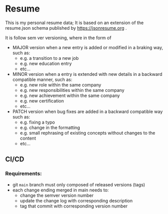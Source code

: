 # Resume

This is my personal resume data; It is based on an extension of the resume.json schema published
by https://jsonresume.org .

It is follow sem ver versioning, where in the form of

- MAJOR version when a new entry is added or modified in a braking way, such as:
	- e.g. a transition to a new job
	- e.g. new education entry
	- etc...
- MINOR version when a entry is extended with new details in a backward compatible manner, such as:
	- e.g. new role within the same company
	- e.g. new responsibilities within the same company
	- e.g. new achievement within the same company
	- e.g. new certification
	- etc...
- PATCH version when bug fixes are added in a backward compatible way such as:
	- e.g. fixing a typo
	- e.g. change in the formatting
	- e.g. small rephrasing of existing concepts without changes to the content
	- etc...

## CI/CD

### Requirements:
- git `main` branch must only composed of released versions (tags)
- each change ending merged in main needs to:
  - change the semver version number
  - update the change log with corresponding description
  - tag that commit with corresponding version number
